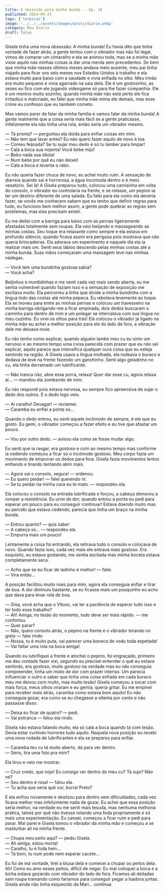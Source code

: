 ```yaml
---
title: A obsessão pela minha bunda. - Ep. 18
published: 2024-09-23
tags: ['lesbicas']
image: '../../../assets/images/posts/diario.webp'
category: Meu Diário
draft: false
---
```

Gisela tinha uma nova obsessão: A minha bunda! Eu havia dito que tinha vontade de fazer atrás, a gente tentou com o vibrador mas não foi legal, vimos de comprar um cintaralho e ela se animou toda, mas se a minha mãe visse aquilo nas minhas coisas ia dar uma merda sem precedentes. Se bem que minha mãe nesses últimos meses andava meio ausente, meu pai tinha viajado para ficar uns seis meses nos Estados Unidos à trabalho e ela estava muito para baixo com a saudade e vivia enfiada no sítio. Meu irmão era muito pequeno e vivia agarrado na saia dela. Ele é um gostosinho, as vezes eu fico com ele jogando videogame só para lhe fazer companhia. Ele é um menino muito sozinho, quando minhã mãe não está perto ele fica irritadiço e malcriado, eu falei que minha mãe mima ele demais, mas esse crime eu confesso que eu também cometo.

Mas vamos parar de falar da minha família e vamos falar da minha bunda! A gente realmente que a coisa seria mais fácil se a gente praticasse, infelizmente ela não tinha uma rola, então seria um vibrador mesmo.

— Tá pronta? — perguntou ela doida para enfiar coisas em mim.  
— Não tem que lavar antes? Eu não quero fazer aquilo de novo à toa.  
— Comeu feijoada? Se tu sujar meu dedo é só tu lamber para limpar!  
— Cala a boca sua nojenta! Você bebe mijo!  
— Bebo nada sua idiota!  
— Num bebe por quê eu não deixei!  
— Cala a boca e levanta o rabo.

Eu não queria fazer chuca de novo, eu achei muito ruim. A sensação de diarreia quando sai é horrorosa, a água incomoda dentro e é meio vexatório. Sei lá! A Gisela preparou tudo, colocou uma camisinha em volta do consolo, o vibrador eu controlaria na frente, e se rolasse, um pepino ia ter um destino diferente de uma salada. Eu falei para ela como ela deveria fazer, se vocês me conhecem sabem que eu tenho que definir regras para tudo, eu funciono bem melhor assim, a gente pode quebrar as regras sem problemas, mas elas precisam existir.

Eu me deitei com a barriga para baixo com as pernas ligeiramente afastadas totalmente sem roupas. Ela veio beijando e massageando as minhas costas. Seu toque era relaxante como sempre e ela estava em profundo silêncio, quando ficava assim era perigosa pois mostrava que não queria brincadeiras. Ela adorava um experimento e naquele dia ela ia realizar mais um. Senti seus lábios descendo pelas minhas costas até a minha bunda. Suas mãos começaram uma massagem leve nas minhas nádegas.

— Você tem uma bundinha gostosa sabia?  
— Você acha?

Beijinhos e mordidinhas e me senti cada vez mais sendo aberta, eu me sentia vulnerável quando faziam isso e a sensação de exposição me excitava muito. Ela percorreu a linha que divide a minha bundinha com a língua indo das costas até minha pepeca. Eu rebolava levemente ao toque. Ela se moveu para entre as minhas pernas e colocou um travesseiro na minha barriga obrigando-me a ficar empinada, dois dedos buscaram o caminho para dentro de mim e um polegar se intercalava com sua língua no meu cuzinho. Eu virei os olhos para trás! Ela colocou o vibrador já ligado na minha mão eu achei a melhor posição para ele do lado de fora, a vibração dele me deixava mole.

Eu não tenho como explicar, quando alguém lambe meu cu eu sinto um nervoso e ao mesmo tempo uma coisa parecida com prazer que eu não sei explicar, aquilo parece que intensifica qualquer oura coisa que eu esteja sentindo na região. A Gisela usava a língua molhada, ela rodeava o buraco e dedava de leve na frente fazendo um ganchinho. Senti algo geladinho no cu, ela tinha derramado um lubrificante.

— Não tranca não, abre essa porra, relaxa! Quer dar esse cu, agora relaxa aí… — mandou ela zombando de mim.

Eu não respondi pois estava nervosa, eu sempre fico apreensiva de sujar o dedo dos outros. E o dedo logo veio.

— Aí caralho! Devagar! — reclamei.  
— Caramba eu enfiei a ponta só…

Quando o dedo entrou, eu senti aquele incômodo de sempre, é ele que eu gosto. Eu gemi, o vibrador começou a fazer efeito e eu tive que afastar um pouco.

— Vou por outro dedo. — avisou ela como se fosse mudar algo.

Eu senti que ia rasgar, era gostoso e ruim ao mesmo tempo mas conforme ia cedendo começou a ficar só o incômodo gostoso. Meu corpo fazia um movimento de empurrar os dedos para fora. Gisela fazia movimentos lentos enfiando e tirando tentando abrir mais.

— Agora vai o consolo, segura! — ordenou.  
— Eu quero peidar! — falei querendo rir.  
— Se tu peidar na minha cara eu te mato. — respondeu ela.

Ela colocou o consolo na entrada lubrificada e forçou, a cabeça demorou a romper a resistência. Eu urrei de dor, quando entrou a ponta eu pedi para esperar um pouco para eu conseguir continuar! Estava doendo muito mas eu percebi que estava cedendo, parecia que tinha um braço na minha bunda.

— Entrou quanto? — quis saber  
— A cabeça só… — respondeu ela  
— Empurra mais um pouco!

Lentamente a coisa foi entrando, ela retirava todo o consolo e colocava de novo. Quando fazia isso, cada vez mais ele entrava mais gostoso. Era esquisito, eu estava gostando, me sentia excitada mas minha boceta estava completamente seca.

— Acho que se eu ficar de ladinho é melhor! — falei.  
— Vira então…

A posição facilitou muito mais para mim, agora ela conseguia enfiar e tirar de boa. A dor diminuiu bastante, se eu ficasse mais um pouquinho eu acho que dava para levar rola de boa.

— Gisa, você acha que o Vituxo, vai ter a paciência de esperar tudo isso e ter todo esse trabalho?  
— Ah! Amiga, no tesão do momento, tudo deve ser mais rápido. — me confortou.  
— Quer parar?  
— Não, quero consolo atrás, o pepino na frente e o vibrador torando no grelo — falei rindo  
— Nossa, tu é muito puta, vai parecer uma boneca de vodu toda espetada!  
— Vai faltar uma rola na boca amiga!

Quando eu lubrifiquei a frente e atochei o pepino, foi engraçado, primeiro me deu vontade fazer xixi, segundo eu precisei entender o quê eu estava sentindo, era gostoso, muito gostoso na verdade mas eu não conseguia compreender, tinha um misto de dor com prazer intenso. Um parecia influenciar o outro e saber que tinha uma coisa enfiada em cada buraco meu me deixou com muito, mas muito tesão! Gisela começou a socar com mais força, meus olhos viraram e eu gemia, queria gritar. Eu me empinei para receber mais atrás, caramba como estava bom aquilo! Eu não conseguia gozar, era como se eu chegasse a oitenta por cento e não passasse disso.

— Deixa eu ficar de quatro? — pedi.  
— Vai potranca — falou ela rindo.

Gisela não estava falando muito, ela só cala a boca quando tá com tesão. Devia estar curtindo horrores tudo aquilo. Naquela nova posição eu recebi uma nova rodada de lubrificantes e ela se preparou para enfiar.

— Caramba teu cu tá muito aberto, dá para ver dentro.  
— Sério, tira uma foto pra mim?

Ela tirou e veio me mostrar.

— Cruz credo, que nojo! Eu consigo ver dentro do meu cu? Tá sujo? Não né?  
— Seu dentro é rosa! — falou ela.  
— Tu acha que seria quê cor, burra! Preto?

E ela enfiou novamente e deslizou para dentro sem dificuldades, cada vez ficava melhor mas infelizmente nada de gozar. Eu achei que essa posição seria melhor, na verdade eu me senti mais tesuda, mas nenhuma melhoria prática, talvez por quê não tivesse rolando uma foda propriamente e só mais uma experimentação. Eu cansei, começou a ficar ruim e pedi para parar. Mal parei e Gisela tomou o vibrador da minha mão e começou a se masturbar ali na minha frente.

— Chupa meu peito aqui? — pediu Gisela.  
— Ah amiga, estou morta!  
— Caralho, tu é foda hein…  
— Tá bom, tu num pode nem esperar cacete…

Eu fui de má vontade, tirei a blusa dela e comecei a chupar os peitos dela. Ah! Como eu amo esses peitos, difícil de negar. Eu mal coloquei a boca e a bicha estava gozando com vibrador do lado de fora. Ficamos ali deitadas sem roupa tramando como faríamos para conseguir pegar a Isadora juntas. Gisela ainda não tinha esquecido da Mari… continua
